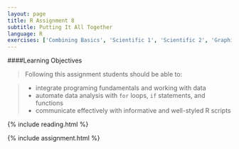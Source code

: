 ```yaml
---
layout: page
title: R Assignment 8
subtitle: Putting It All Together
language: R
exercises: ['Combining Basics', 'Scientific 1', 'Scientific 2', 'Graphing 3', 'Statistics 3']
---
```


####Learning Objectives

> Following this assignment students should be able to:

> - integrate programing fundamentals and working with data
> - automate data analysis with `for` loops, `if` statements, and functions
> - communicate effectively with informative and well-styled R scripts

{% include reading.html %}

{% include assignment.html %}
